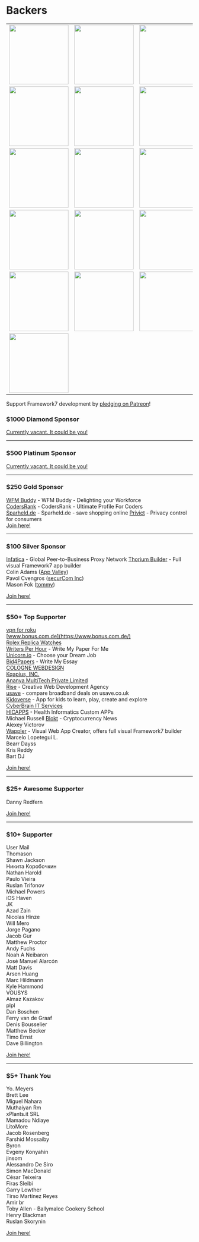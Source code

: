 # Backers

<table>
  <tr>
    <td align="center" valign="middle">
      <a href="https://www.wfmbuddy.com/" target="_blank">
        <img width="160" src="https://framework7.io/i/sponsors/wfmbuddy.png">
      </a>
    </td>
    <td align="center" valign="middle">
      <a href="https://privicy.com/" target="_blank">
        <img width="160" src="https://framework7.io/i/sponsors/privicy.png">
      </a>
    </td>
    <td align="center" valign="middle">
      <a href="https://codersrank.io/?utm_source=partner&utm_medium=referral&utm_campaign=vladimir" target="_blank">
        <img width="160" src="https://framework7.io/i/sponsors/codersrank.svg">
      </a>
    </td>
    <td align="center" valign="middle">
      <a href="https://www.sparheld.de/" target="_blank">
        <img width="160" src="https://framework7.io/i/sponsors/sparheld.jpg">
      </a>
    </td>
    <td align="center" valign="middle">
      <a href="https://infatica.io" target="_blank">
        <img width="160" src="https://framework7.io/i/sponsors/infatica.svg">
      </a>
    </td>
  </tr>
  <tr>
    <td align="center" valign="middle">
      <a href="https://www.thoriumbuilder.com/" target="_blank">
        <img width="160" src="https://framework7.io/i/sponsors/thorium.png">
      </a>
    </td>
    <td align="center" valign="middle">
      <a href="https://app-valley.vip/" target="_blank">
        <img width="160" src="https://framework7.io/i/sponsors/appvalley.jpg">
      </a>
    </td>
    <td align="center" valign="middle">
      <a href="http://mytommy.com" target="_blank">
        <img width="160" src="https://framework7.io/i/sponsors/tommy.png">
      </a>
    </td>
    <td align="center" valign="middle">
      <a href="https://www.securcom.me/" target="_blank">
        <img width="160" src="https://framework7.io/i/sponsors/securcom.png">
      </a>
    </td>
    <td align="center" valign="middle">
      <a href="https://cooltechzone.com/roku-vpn" target="_blank">
        <img width="160" src="https://framework7.io/i/sponsors/cooltechzone.png">
      </a>
    </td>
  </tr>
  <tr>
    <td align="center" valign="middle">
      <a href="https://www.bonus.com.de/" target="_blank">
        <img width="160" src="https://framework7.io/i/sponsors/bonusfinder.png">
      </a>
    </td>
    <td align="center" valign="middle">
      <a href="https://www.upscalerolex.to/" target="_blank">
        <img width="160" src="https://framework7.io/i/sponsors/upscalerolex.jpg">
      </a>
    </td>
    <td align="center" valign="middle">
      <a href="http://ananyamultitech.com/" target="_blank">
        <img width="160" src="https://framework7.io/i/sponsors/ananya.png">
      </a>
    </td>
    <td align="center" valign="middle">
      <a href="https://kqapi.us" target="_blank">
        <img width="160" src="https://framework7.io/i/sponsors/kqapius.png">
      </a>
    </td>
    <td align="center" valign="middle">
      <a href="https://writersperhour.com/write-my-paper" target="_blank">
        <img width="160" src="https://framework7.io/i/sponsors/writersperhour.jpg">
      </a>
    </td>
  </tr>
  <tr>
    <td align="center" valign="middle">
      <a href="https://monovm.com/linux-vps/" target="_blank">
        <img width="160" src="https://framework7.io/i/sponsors/monovm.jpg">
      </a>
    </td>
    <td align="center" valign="middle">
      <a href="https://unicorn.io" target="_blank">
        <img width="160" src="https://framework7.io/i/sponsors/unicorn.svg">
      </a>
    </td>
    <td align="center" valign="middle">
      <a href="https://www.colognewebdesign.de/" target="_blank">
        <img width="160" src="https://framework7.io/i/sponsors/colognewebdesign.png">
      </a>
    </td>
    <td align="center" valign="middle">
      <a href="https://rise.co" target="_blank">
        <img width="160" src="https://framework7.io/i/sponsors/rise.png">
      </a>
    </td>
    <td align="center" valign="middle">
      <a href="https://usave.co.uk/utilities/broadband" target="_blank">
        <img width="160" src="https://framework7.io/i/sponsors/usave.png">
      </a>
    </td>
  </tr>
  <tr>
    <td align="center" valign="middle">
      <a href="https://bid4papers.com/write-my-essay.html" target="_blank">
        <img width="160" src="https://framework7.io/i/sponsors/bid4papers.png">
      </a>
    </td>
    <td align="center" valign="middle">
      <a href="https://kidoverse.app" target="_blank">
        <img width="160" src="https://framework7.io/i/sponsors/kidoverse.png">
      </a>
    </td>
    <td align="center" valign="middle">
      <a href="https://www.cyberbrain.nl/" target="_blank">
        <img width="160" src="https://framework7.io/i/sponsors/cyberbrain.png">
      </a>
    </td>
    <td align="center" valign="middle">
      <a href="https://hicapps.cl/web/" target="_blank">
        <img width="160" src="https://framework7.io/i/sponsors/hicapps.png">
      </a>
    </td>
    <td align="center" valign="middle">
      <a href="https://blokt.com/" target="_blank">
        <img width="160" src="https://framework7.io/i/sponsors/blokt.png">
      </a>
    </td>
  </tr>
  <tr>
    <td align="center" valign="middle">
      <a href="https://wappler.io/" target="_blank">
        <img width="160" src="https://framework7.io/i/sponsors/wappler.png">
      </a>
    </td>
    <td></td>
    <td></td>
    <td></td>
    <td></td>
  </tr>
</table>

Support Framework7 development by [pledging on Patreon](https://www.patreon.com/vladimirkharlampidi)!

### $1000 Diamond Sponsor

[Currently vacant. It could be you!](https://www.patreon.com/bePatron?patAmt=1000.0&exp=1&u=4109762&rid=830901)

---

### $500 Platinum Sponsor

[Currently vacant. It could be you!](https://www.patreon.com/bePatron?patAmt=500.0&exp=1&u=4109762&rid=830876)

---

### $250 Gold Sponsor
[WFM Buddy](https://www.wfmbuddy.com/) - WFM Buddy - Delighting your Workforce<br>
[CodersRank](https://codersrank.io/?utm_source=partner&utm_medium=referral&utm_campaign=vladimir) - CodersRank - Ultimate Profile For Coders<br>
[Sparheld.de](https://www.sparheld.de/) - Sparheld.de - save shopping online
[Privict](https://privicy.com/) - Privacy control for consumers<br>
[Join here!](https://www.patreon.com/bePatron?patAmt=250.0&exp=1&u=4109762&rid=830877)

---

### $100 Silver Sponsor
[Infatica](https://infatica.io) - Global Peer-to-Business Proxy Network
[Thorium Builder](https://www.thoriumbuilder.com/) - Full visual Framework7 app builder<br>
Colin Adams ([App Valley](https://appvalley.vip/))<br>
Pavol Cvengros ([securCom Inc](https://www.securcom.me/))<br>
Mason Fok ([tommy](http://mytommy.com))<br>

[Join here!](https://www.patreon.com/bePatron?patAmt=100.0&exp=1&u=4109762&rid=830841)

---

### $50+ Top Supporter
[vpn for roku](https://cooltechzone.com/roku-vpn)<br>
[www.bonus.com.de](https://www.bonus.com.de/)<br>
[Rolex Replica Watches](https://www.upscalerolex.to/)<br>
[Writers Per Hour](https://writersperhour.com/write-my-paper) - Write My Paper For Me<br>
[Unicorn.io](https://unicorn.io) - Choose your Dream Job<br>
[Bid4Papers](https://bid4papers.com/write-my-essay.html) - Write My Essay<br>
[COLOGNE WEBDESIGN](https://www.colognewebdesign.de/)<br>
[Kqapius, INC.](https://kqapi.us)<br>
[Ananya MultiTech Private Limited](http://ananyamultitech.com/)<br>
[Rise](https://rise.co) - Creative Web Development Agency<br>
[usave](https://usave.co.uk/utilities/broadband) - compare broadband deals on usave.co.uk<br>
[Kidoverse](https://kidoverse.app) - App for kids to learn, play, create and explore<br>
[CyberBrain IT Services](https://www.cyberbrain.nl/)<br>
[HICAPPS](https://hicapps.cl/web/) - Health Informatics Custom APPs<br>
Michael Russell
[Blokt](https://blokt.com/) - Cryptocurrency News<br>
Alexey Victorov<br>
[Wappler](https://wappler.io) - Visual Web App Creator, offers full visual Framework7 builder<br>
Marcelo Lopetegui L.<br>
Bearr Dayss<br>
Kris Reddy<br>
Bart DJ

[Join here!](https://www.patreon.com/bePatron?exp=1&rid=830842&u=4109762&patAmt=50.0)

---

### $25+ Awesome Supporter
Danny Redfern<br>

[Join here!](https://www.patreon.com/join/vladimirkharlampidi/checkout?rid=4656325)

---

### $10+ Supporter
User Mail<br>
Thomason<br>
Shawn Jackson<br>
Никита Коробочкин<br>
Nathan Harold<br>
Paulo Vieira<br>
Ruslan Trifonov<br>
Michael Powers<br>
iOS Haven<br>
JK<br>
Azad Zain<br>
Nicolas Hinze<br>
Will Mero<br>
Jorge Pagano<br>
Jacob Gur<br>
Matthew Proctor<br>
Andy Fuchs<br>
Noah A Neibaron<br>
José Manuel Alarcón<br>
Matt Davis<br>
Arsen Huang<br>
Marc Hildmann<br>
Kyle Hammond<br>
VOUSYS<br>
Almaz Kazakov<br>
plpl<br>
Dan Boschen<br>
Ferry van de Graaf<br>
Denis Bousselier<br>
Matthew Becker<br>
Timo Ernst<br>
Dave Billington

[Join here!](https://www.patreon.com/bePatron?exp=1&rid=830839&u=4109762&patAmt=10.0)

---

### $5+ Thank You
Yo. Meyers<br>
Brett Lee<br>
Miguel Nahara<br>
Muthaiyan Rm<br>
xPlants.it SRL<br>
Mamadou Ndiaye<br>
LitoMore<br>
Jacob Rosenberg<br>
Farshid Mossaiby<br>
Byron<br>
Evgeny Konyahin<br>
jinsom<br>
Alessandro De Siro<br>
Simon MacDonald<br>
César Teixeira<br>
Firas Sleibi<br>
Garry Lowther<br>
Tirso Martínez Reyes<br>
Amir br<br>
Toby Allen - Ballymaloe Cookery School<br>
Henry Blackman<br>
Ruslan Skorynin

[Join here!](https://www.patreon.com/bePatron?exp=1&rid=845389&u=4109762&patAmt=5.0)
